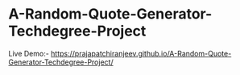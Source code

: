 # A-Random-Quote-Generator-Techdegree-Project
Live Demo:- https://prajapatchiranjeev.github.io/A-Random-Quote-Generator-Techdegree-Project/
